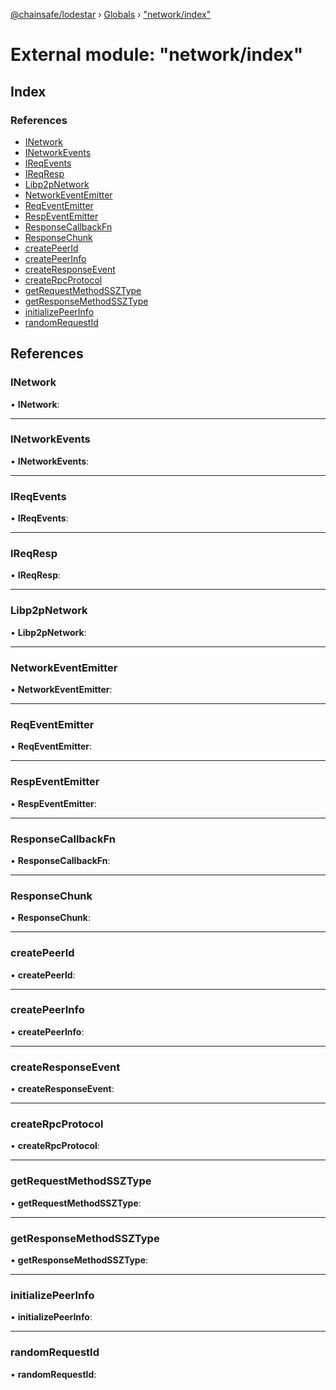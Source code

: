 [@chainsafe/lodestar](../README.md) › [Globals](../globals.md) › ["network/index"](_network_index_.md)

# External module: "network/index"

## Index

### References

* [INetwork](_network_index_.md#inetwork)
* [INetworkEvents](_network_index_.md#inetworkevents)
* [IReqEvents](_network_index_.md#ireqevents)
* [IReqResp](_network_index_.md#ireqresp)
* [Libp2pNetwork](_network_index_.md#libp2pnetwork)
* [NetworkEventEmitter](_network_index_.md#networkeventemitter)
* [ReqEventEmitter](_network_index_.md#reqeventemitter)
* [RespEventEmitter](_network_index_.md#respeventemitter)
* [ResponseCallbackFn](_network_index_.md#responsecallbackfn)
* [ResponseChunk](_network_index_.md#responsechunk)
* [createPeerId](_network_index_.md#createpeerid)
* [createPeerInfo](_network_index_.md#createpeerinfo)
* [createResponseEvent](_network_index_.md#createresponseevent)
* [createRpcProtocol](_network_index_.md#createrpcprotocol)
* [getRequestMethodSSZType](_network_index_.md#getrequestmethodssztype)
* [getResponseMethodSSZType](_network_index_.md#getresponsemethodssztype)
* [initializePeerInfo](_network_index_.md#initializepeerinfo)
* [randomRequestId](_network_index_.md#randomrequestid)

## References

###  INetwork

• **INetwork**:

___

###  INetworkEvents

• **INetworkEvents**:

___

###  IReqEvents

• **IReqEvents**:

___

###  IReqResp

• **IReqResp**:

___

###  Libp2pNetwork

• **Libp2pNetwork**:

___

###  NetworkEventEmitter

• **NetworkEventEmitter**:

___

###  ReqEventEmitter

• **ReqEventEmitter**:

___

###  RespEventEmitter

• **RespEventEmitter**:

___

###  ResponseCallbackFn

• **ResponseCallbackFn**:

___

###  ResponseChunk

• **ResponseChunk**:

___

###  createPeerId

• **createPeerId**:

___

###  createPeerInfo

• **createPeerInfo**:

___

###  createResponseEvent

• **createResponseEvent**:

___

###  createRpcProtocol

• **createRpcProtocol**:

___

###  getRequestMethodSSZType

• **getRequestMethodSSZType**:

___

###  getResponseMethodSSZType

• **getResponseMethodSSZType**:

___

###  initializePeerInfo

• **initializePeerInfo**:

___

###  randomRequestId

• **randomRequestId**:
